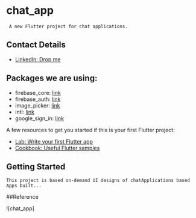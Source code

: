 # chat_app

     A new Flutter project for chat applications.

## Contact Details

* [LinkedIn: Drop me](https://www.linkedin.com/in/kumaravel-p-614b7016b/)


## Packages we are using:

- firebase_core: [link](https://pub.dev/packages/firebase_core)
- firebase_auth: [link](https://pub.dev/packages/firebase_auth)
- image_picker: [link](https://pub.dev/packages/image_picker)
- intl: [link](https://pub.dev/packages/intl)
- google_sign_in: [link](https://pub.dev/packages/google_sign_in)

A few resources to get you started if this is your first Flutter project:

- [Lab: Write your first Flutter app](https://flutter.dev/docs/get-started/codelab)
- [Cookbook: Useful Flutter samples](https://flutter.dev/docs/cookbook)


## Getting Started

    This project is based on-demand UI designs of chatApplications based Apps built...


##Reference

![chat_app]